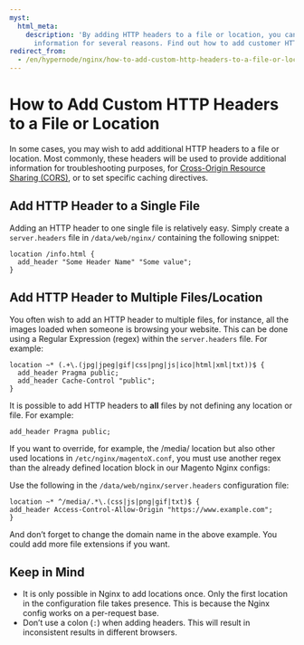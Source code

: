 ```yaml
---
myst:
  html_meta:
    description: 'By adding HTTP headers to a file or location, you can provide additional
      information for several reasons. Find out how to add customer HTTP headers here. '
redirect_from:
  - /en/hypernode/nginx/how-to-add-custom-http-headers-to-a-file-or-location/
---
```


<!-- source: https://support.hypernode.com/en/hypernode/nginx/how-to-add-custom-http-headers-to-a-file-or-location/ -->

# How to Add Custom HTTP Headers to a File or Location

In some cases, you may wish to add additional HTTP headers to a file or location. Most commonly, these headers will be used to provide additional information for troubleshooting purposes, for [Cross-Origin Resource Sharing (CORS)](https://developer.mozilla.org/en-US/docs/Web/HTTP/CORS), or to set specific caching directives.

## Add HTTP Header to a Single File

Adding an HTTP header to one single file is relatively easy. Simply create a `server.headers` file in `/data/web/nginx/` containing the following snippet:

```nginx
location /info.html {
  add_header "Some Header Name" "Some value";
}

```

## Add HTTP Header to Multiple Files/Location

You often wish to add an HTTP header to multiple files, for instance, all the images loaded when someone is browsing your website. This can be done using a Regular Expression (regex) within the `server.headers` file. For example:

```nginx
location ~* (.+\.(jpg|jpeg|gif|css|png|js|ico|html|xml|txt))$ {
  add_header Pragma public;
  add_header Cache-Control "public";
}

```

It is possible to add HTTP headers to **all** files by not defining any location or file. For example:

```nginx
add_header Pragma public;

```

If you want to override, for example, the /media/ location but also other used locations in `/etc/nginx/magentoX.conf`, you must use another regex than the already defined location block in our Magento Nginx configs:

Use the following in the `/data/web/nginx/server.headers` configuration file:

```nginx
location ~* ^/media/.*\.(css|js|png|gif|txt)$ {
add_header Access-Control-Allow-Origin "https://www.example.com";
}
```

And don’t forget to change the domain name in the above example. You could add more file extensions if you want.

## Keep in Mind

- It is only possible in Nginx to add locations once. Only the first location in the configuration file takes presence. This is because the Nginx config works on a per-request base.
- Don’t use a colon (`:`) when adding headers. This will result in inconsistent results in different browsers.
